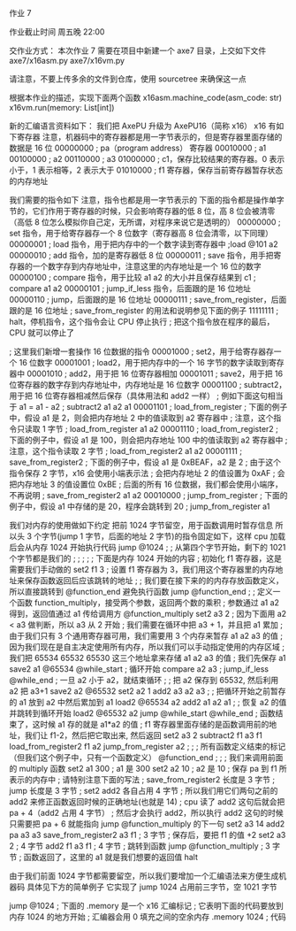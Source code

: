 作业 7

作业截止时间
周五晚 22:00

交作业方式：
本次作业 7 需要在项目中新建一个 axe7 目录，上交如下文件
axe7/x16asm.py
axe7/x16vm.py

请注意，不要上传多余的文件到仓库，使用 sourcetree 来确保这一点

根据本作业的描述，实现下面两个函数
x16asm.machine_code(asm_code: str)
x16vm.run(memory: List[int])

新的汇编语言资料如下：
我们把 AxePU 升级为 AxePU16（简称 x16）
x16 有如下寄存器
注意，机器码中的寄存器都是用一字节表示的，但是寄存器里面存储的数据是 16 位
00000000 ; pa（program address） 寄存器
00010000 ; a1
00100000 ; a2
00110000 ; a3
01000000 ; c1，保存比较结果的寄存器。0 表示小于，1 表示相等，2 表示大于
01010000 ; f1 寄存器，保存当前寄存器暂存状态的内存地址

我们需要的指令如下
注意，指令也都是用一字节表示的
下面的指令都是操作单字节的，它们作用于寄存器的时候，只会影响寄存器的低 8 位，高 8 位会被清零（高低 8 位怎么模拟你自己定，无所谓，对程序来说它是透明的）
00000000 ; set 指令，用于给寄存器存一个 8 位数字（寄存器高 8 位会清零，以下同理）
00000001 ; load 指令，用于把内存中的一个数字读到寄存器中
;load @101 a2
00000010 ; add 指令，加的是寄存器低 8 位
00000011 ; save 指令，用手把寄存器的一个数字存到内存地址中，注意这里的内存地址是一个 16 位的数字
00000100 ; compare 指令，用于比较 a1 a2 的大小并且保存结果到 c1   ; compare a1 a2
00000101 ; jump_if_less 指令，后面跟的是 16 位地址
00000110 ; jump，后面跟的是 16 位地址
00000111 ; save_from_register，后面跟的是 16 位地址
; save_from_register 的用法和说明参见下面的例子
11111111 ; halt，停机指令，这个指令会让 CPU 停止执行
; 把这个指令放在程序的最后，CPU 就可以停止了

; 这里我们新增一套操作 16 位数据的指令
00001000 ; set2，用于给寄存器存一个 16 位数字
00001001 ; load2，用于把内存中的一个 16 字节的数字读取到寄存器中
00001010 ; add2，用于把 16 位寄存器相加
00001011 ; save2，用于把 16 位寄存器的数字存到内存地址中，内存地址是 16 位数字
00001100 ; subtract2，用于把 16 位寄存器相减然后保存（具体用法和 add2 一样）
; 例如下面这句相当于 a1 = a1 - a2
; subtract2 a1 a2 a1
00001101 ; load_from_register
; 下面的例子中，假设 a1 是 2，则会把内存地址 2 中的值读取到 a2 寄存器中
; 注意，这个指令只读取 1 字节
; load_from_register a1 a2
00001110 ; load_from_register2
; 下面的例子中，假设 a1 是 100，则会把内存地址 100 中的值读取到 a2 寄存器中
; 注意，这个指令读取 2 字节
; load_from_register2 a1 a2
00001111 ; save_from_register2
; 下面的例子中，假设 a1 是 0xBEAF，a2 是 2
; 由于这个指令保存 2 字节，x16 会使用小端表示法
; 会把内存地址 2 的值设置为 0xAF
; 会把内存地址 3 的值设置位 0xBE
; 后面的所有 16 位数据，我们都会使用小端序，不再说明
; save_from_register2 a1 a2
00010000 ; jump_from_register
; 下面的例子中，假设 a1 中存储的是 20，程序会跳转到 20
; jump_from_register a1




我们对内存的使用做如下约定
把前 1024 字节留空，用于函数调用时暂存信息
所以头 3 个字节(jump 1 字节，后面的地址 2 字节)的指令固定如下，这样 cpu 加载后会从内存 1024 开始执行代码
jump @1024
;
; 从第四个字节开始，剩下的 1021 个字节都是我们的
;
;
;
;
; 下面是内存 1024 开始的内容
; 初始化 f1 寄存器，这是需要我们手动做的
set2 f1 3 ; 设置 f1 寄存器为 3，我们用这个寄存器里的内存地址来保存函数返回后应该跳转的地址
;
; 我们要在接下来的的内存存放函数定义，所以直接跳转到 @function_end 避免执行函数
jump @function_end
;
; 定义一个函数 function_multiply，接受两个参数，返回两个数的乘积
; 参数通过 a1 a2 得到，返回值通过 a1 传给调用方
@function_multiply
set2 a3 2 ; 因为下面用 a2 < a3 做判断，所以 a3 从 2 开始
; 我们需要在循环中把 a3 + 1，并且把 a1 累加
; 由于我们只有 3 个通用寄存器可用，我们需要用 3 个内存来暂存 a1 a2 a3 的值
; 因为我们现在是自主决定使用所有内存，所以我们可以手动指定使用的内存区域
; 我们把 65534 65532 65530 这三个地址拿来存储 a1 a2 a3 的值
; 我们先保存 a1
save2 a1 @65534
@while_start ; 循环开始
compare a2 a3 ;
jump_if_less @while_end ; 一旦 a2 小于 a2，就结束循环
;
; 把 a2 保存到 65532, 然后利用 a2 把 a3+1
save2 a2 @65532
set2 a2 1
add2 a3 a2 a3
;
; 把循环开始之前暂存的 a1 放到 a2 中然后累加到 a1
load2 @65534 a2
add2 a1 a2 a1
;
; 恢复 a2 的值并跳转到循环开始
load2 @65532 a2
jump @while_start
@while_end
; 函数结束了，这时候 a1 存的就是 a1*a2 的值
; f1 寄存器里面存储的是函数调用前的地址，我们让 f1-2，然后把它取出来, 然后返回
set2 a3 2
subtract2 f1 a3 f1
load_from_register2 f1 a2
jump_from_register a2
;
;
; 所有函数定义结束的标记（但我们这个例子中，只有一个函数定义）
@function_end
;
;
; 我们来调用前面的 multiply 函数
set2 a1 300 ; a1 是 300
set2 a2 10 ; a2 是 10
; 保存 pa 到 f1 所表示的内存中
; 请特别注意下面的写法
; save_from_register2 长度是 3 字节
; jump 长度是 3 字节
; set2 add2 各自占用 4 字节
; 所以我们用它们两句之前的 add2 来修正函数返回时候的正确地址(也就是 14)
; cpu 读了 add2 这句后就会把 pa + 4（add2 占用 4 字节）
; 然后才会执行 add2，所以执行 add2 这句的时候只需要把 pa + 6 就能指向 jump @function_multiply 的下一句
set2 a3 14
add2 pa a3 a3
save_from_register2 a3 f1 ; 3 字节
; 保存后，要把 f1 的值 +2
set2 a3 2 ; 4 字节
add2 f1 a3 f1 ; 4 字节
; 跳转到函数
jump @function_multiply ; 3 字节
; 函数返回了，这里的 a1 就是我们想要的返回值
halt

由于我们前面 1024 字节都需要留空，所以我们要增加一个汇编语法来方便生成机器码
具体见下方的简单例子
它实现了 jump 1024 占用前三字节，空 1021 字节

jump @1024
; 下面的 .memory 是一个 x16 汇编标记
; 它表明下面的代码要放到内存 1024 的地方开始
; 汇编器会用 0 填充之间的空余内存
.memory 1024
; 代码